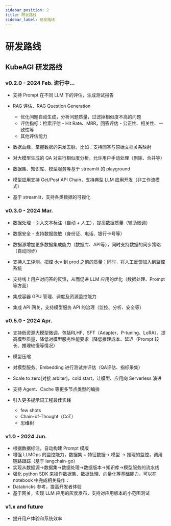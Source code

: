 ```yaml
---
sidebar_position: 2
title: 研发路线
sidebar_label: 研发路线
---
```

# 研发路线

## KubeAGI 研发路线

### v0.2.0 - 2024 Feb. 进行中...
* 支持 Prompt 在不同 LLM 下的评估，生成测试报告
* RAG 评估、RAG Question Generation
  - 优化问题自动生成，分析问题质量，过滤掉相似度不高的问题
  - 评估指标：检索评估 - Hit Rate、MRR，回答评估 - 公正性、相关性、一致性等
  -  其他评估能力

* 数据血缘，掌握数据的来龙去脉，比如：支持回答与原始文档关系映射
* 对大模型生成的 QA 对进行相似度分析，允许用户手动处理（删除、合并等）

* 数据集、知识库、模型服务等基于 streamlit 的 playground
* 模型应用支持 Get/Post API Chain，支持典型 LLM 应用开发（非工作流模式）
* 基于 streamlit，支持各类数据的可视化

### v0.3.0 - 2024 Mar.
* 数据处理 - 引入文本标注（自动 + 人工），提高数据质量（辅助微调）
* 数据安全 - 支持数据脱敏（身份证、电话、银行卡号等）
* 数据源增加更多数据集成能力（数据库、API等），同时支持数据的同步策略（自动同步）

* 支持人工评测，把控 dev 到 prod 之前的质量；同时，将人工反馈加入到监控系统
* 支持线上用户对问答的反馈，从而促进 LLM 应用的优化（数据处理、Prompt 等方面）

* 集成容器 GPU 管理、调度及资源监控能力
* 集成 API 网关，支持模型服务 API 的治理（监控、分析、安全等）

### v0.5.0 - 2024 Apr.
* 支持低资源大模型微调，包括RLHF、SFT（Adapter、P-tuning、LoRA），提高模型质量，降低对模型服务性能要求（降低推理成本、延迟（Prompt 较长、推理较慢等情况）
* 模型压缩
* 对模型服务、Embedding 进行测试并评估（QA评估、指标采集）

* Scale to zero(对接 arbiter)，cold start，让模型、应用向 Serverless 演进

* 支持 Agent、Cache 等更多节点类型的编排
* 引入更多提示词工程最佳实践
  - few shots
  - Chain-of-Thought（CoT）
  - 思维树

### v1.0 - 2024 Jun.
* 根据数据标注，自动构建 Prompt 模版
* 增强 LLMOps 的监控能力，数据集 + 特征数据-> 模型 -> 推理的监控，调用链路跟踪（基于 langchain-go）
* 实现从数据源->数据集->数据处理->数据版本->知识库->模型服务的流水线
* 强化 python SDK 来操作数据集、数据处理、向量化等基础能力，可以在 notebook 中完成相关操作：
* Databricks 参考，提高开发者体验
* 基于网关，实现 LLM 应用的灰度发布，支持对应用版本的小范围测试

### v1.x and future
* 提升用户体验和系统效率